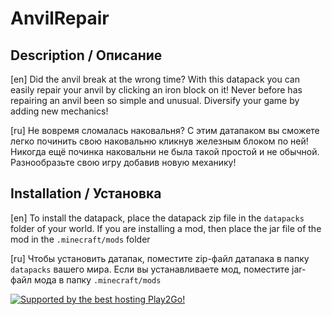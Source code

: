 # AnvilRepair
## Description / Описание
[en] Did the anvil break at the wrong time? With this datapack you can easily repair your anvil by clicking an iron block on it! Never before has repairing an anvil been so simple and unusual. Diversify your game by adding new mechanics!

[ru] Не вовремя сломалась наковальня? С этим датапаком вы сможете легко починить свою наковальню кликнув железным блоком по ней! Никогда ещё починка наковальни не была такой простой и не обычной. Разнообразьте свою игру добавив новую механику!

## Installation / Установка

[en] To install the datapack, place the datapack zip file in the `datapacks` folder of your world. If you are installing a mod, then place the jar file of the mod in the `.minecraft/mods` folder

[ru] Чтобы установить датапак, поместите zip-файл датапака в папку `datapacks` вашего мира.
Если вы устанавливаете мод, поместите jar-файл мода в папку `.minecraft/mods`

<div id="sponsored">  <a href="https://play2go.cloud/?ref_id=axxR5TvWdII">
    <img src="https://i.ibb.co/mGyKd6n/Play2go.png" alt="Supported by the best hosting Play2Go!"/>
